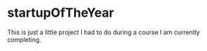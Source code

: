 # startupOfTheYear

This is just a little project I had to do during a course I am currently completing. 
